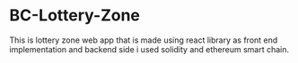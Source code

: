 # BC-Lottery-Zone
This is lottery zone web app that is made using react library as front end implementation and backend side i used solidity and ethereum smart chain.
